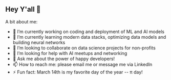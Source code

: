 ## Hey Y'all 👋

<!--
**searay-dev/searay-dev** is a ✨ _special_ ✨ repository because its `README.md` (this file) appears on your GitHub profile.

Here are some ideas to get you started:
-->
A bit about me:
- 🔭 I’m currently working on coding and deployment of ML and AI models
- 🌱 I’m currently learning modern data stacks, optimizing data models and building neural networks
- 👯 I’m looking to collaborate on data science projects for non-profits
- 🤔 I’m looking for help with AI meetups and networking
- 💬 Ask me about the power of happy developers!
- 📫 How to reach me: please email me or message me via LinkedIn
- ⚡ Fun fact: March 14th is my favorite day of the year -- &pi; day!


